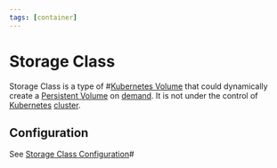 ```yaml
---
tags: [container]
---
```


# Storage Class

Storage Class is a type of #[Kubernetes Volume](202201311647.md) that could
dynamically create a [Persistent Volume](202202151901.md) on
[demand](202202151907.md). It is not under the control of
[Kubernetes](202201291535.md) [cluster](202304251207.md).

## Configuration

See [Storage Class Configuration](202202152120.md)#
